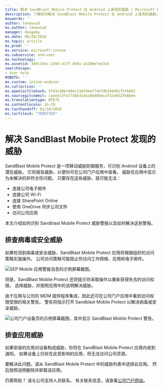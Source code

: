 ```yaml
---
title: 解决 SandBlast Mobile Protect 在 Android 上发现的威胁 | Microsoft Docs
description: 了解如何解决 SandBlast Mobile Protect 在 Android 上发现的威胁。
keywords: ''
author: lenewsad
ms.author: lanewsad
manager: dougeby
ms.date: 08/28/2018
ms.topic: article
ms.prod: ''
ms.service: microsoft-intune
ms.subservice: end-user
ms.technology: ''
ms.assetid: 449c34ec-2d94-4c7f-8691-a5200efee3cb
searchScope:
- User help
ROBOTS: ''
ms.custom: intune-enduser
ms.collection: ''
ms.openlocfilehash: 5f43cd0b7404c516fd4ef74d7db194891f5f8d82
ms.sourcegitcommit: caee3c3fa77586314aa8040b0caf32a0527b669e
ms.translationtype: MTE75
ms.contentlocale: zh-CN
ms.lasthandoff: 01/10/2020
ms.locfileid: "75857335"
---
```

# <a name="resolve-a-threat-found-by-sandblast-mobile-protect"></a>解决 SandBlast Mobile Protect 发现的威胁

SandBlast Mobile Protect 是一项移动威胁防御服务，可识别 Android 设备上的潜在威胁。 它将报告威胁，以便你可在公司门户应用中查看。 威胁在应用中显示为未解决的非符合性问题。 只要存在这些威胁，就可能无法：   

* 连接公司电子邮件
* 连接公司 Wi-Fi
* 连接 SharePoint Online
* 使用 OneDrive 同步公司文件
* 访问公司应用

本文介绍如何识别 Sandblast Mobile Protect 威胁警报以及如何解决这些警报。  

## <a name="troubleshoot-virus-or-security-threat"></a>排查病毒或安全威胁  
如果检测到病毒或安全威胁，SandBlast Mobile Protect 应用将根据组织的访问策略实施操作。 公司访问策略可能阻止你访问工作网络、应用和电子邮件。  

![SEP Mobile 应用警报消息的示例屏幕截图。](./media/skycure-list-of-potential-issues-android.png)  

但是，SandBlast Mobile Protect 还将提示你采取操作以重新获得失去的访问权限。 选择威胁，并按照应用中的说明解决威胁。

由于应用与公司的 MDM 提供程序集成，因此还可在公司门户应用中看到访问权限受限的相关警告。 警告将指示打开 Sandblast Mobile Protect 以解决病毒或安全威胁。

  ![公司门户设备页的示例屏幕截图，其中显示 SandBlast Mobile Protect 警告。](./media/CP-lookout-virus-banner-1808.png)  

## <a name="troubleshoot-an-app-threat"></a>排查应用威胁  

如果安装的应用对设备构成威胁，你将在 SandBlast Mobile Protect 应用内收到通知。 如果设备上仍存在此受影响的应用，将无法访问公司资源。  

要解决此问题，请从 SandBlast Mobile Protect 中的威胁列表中选择此应用。 然后按照说明删除并卸载该应用。     

仍需帮助？ 请与公司支持人员联系。 有关联系信息，请查看[公司门户网站](https://go.microsoft.com/fwlink/?linkid=2010980)。
